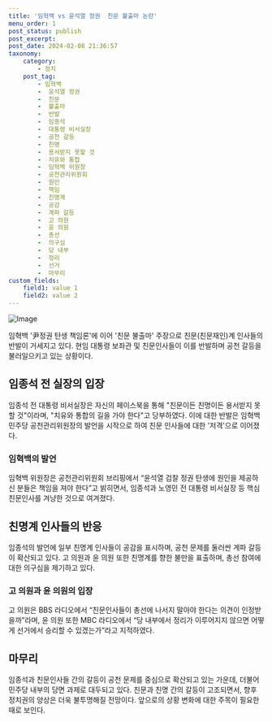 ```yaml
---
title: '임혁백 vs 윤석열 정권  친문 불출마 논란'
menu_order: 1
post_status: publish
post_excerpt: 
post_date: 2024-02-08 21:36:57
taxonomy:
    category:
        - 정치
    post_tag:
        - 임혁백
        -  윤석열 정권
        -  친문
        -  불출마
        -  반발
        -  임종석
        -  대통령 비서실장
        -  공천 갈등
        -  친명
        -  용서받지 못할 것
        -  치유와 통합
        -  임혁백 위원장
        -  공천관리위원회
        -  원인
        -  책임
        -  친명계
        -  공감
        -  계파 갈등
        -  고 의원
        -  윤 의원
        -  총선
        -  의구심
        -  당 내부
        -  정리
        -  선거
        -  마무리
custom_fields:
    field1: value 1
    field2: value 2
---
```


![Image](https://imgnews.pstatic.net/image/011/2024/02/08/0004297944_001_20240208201117588.jpg?type=w647)

임혁백 '尹정권 탄생 책임론'에 이어 '친문 불출마' 주장으로 친문(친문재인)계 인사들의 반발이 거세지고 있다. 현임 대통령 보좌관 및 친문인사들이 이를 반발하며 공천 갈등을 불러일으키고 있는 상황이다. 
## 임종석 전 실장의 입장
임종석 전 대통령 비서실장은 자신의 페이스북을 통해 "친문이든 친명이든 용서받지 못할 것"이라며, "치유와 통합의 길을 가야 한다"고 당부하였다. 이에 대한 반발은 임혁백 민주당 공천관리위원장의 발언을 시작으로 하여 친문 인사들에 대한 '저격'으로 이어졌다.
### 임혁백의 발언
임혁백 위원장은 공천관리위원회 브리핑에서 “윤석열 검찰 정권 탄생에 원인을 제공하신 분들은 책임을 져야 한다”고 밝히면서, 임종석과 노영민 전 대통령 비서실장 등 핵심 친문인사를 겨냥한 것으로 여겨졌다.
## 친명계 인사들의 반응
임종석의 발언에 일부 친명계 인사들이 공감을 표시하며, 공천 문제를 둘러싼 계파 갈등이 확산되고 있다. 고 의원과 윤 의원 또한 친명계를 향한 불만을 표출하며, 총선 참여에 대한 의구심을 제기하고 있다.
### 고 의원과 윤 의원의 입장
고 의원은 BBS 라디오에서 “친문인사들이 총선에 나서지 말아야 한다는 의견이 인정받을까”라며, 윤 의원 또한 MBC 라디오에서 “당 내부에서 정리가 이루어지지 않으면 어떻게 선거에서 승리할 수 있겠는가”라고 지적하였다.
## 마무리
임종석과 친문인사들 간의 갈등이 공천 문제를 중심으로 확산되고 있는 가운데, 더불어민주당 내부의 당면 과제로 대두되고 있다. 친문과 친명 간의 갈등이 고조되면서, 향후 정치권의 양상은 더욱 불투명해질 전망이다. 앞으로의 상황 변화에 대한 주목이 필요한 때로 보인다.

